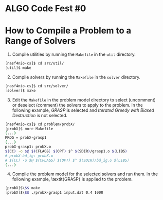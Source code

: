 # ALGO Code Fest #0

# How to Compile a Problem to a Range of Solvers

1. Compile utilities by running the `Makefile` in the `util` directory.
```bash
[nasf4nio-cs]$ cd src/util/
[util]$ make
```
2. Compile solvers by running the `Makefile` in the `solver` directory.
```bash
[nasf4nio-cs]$ cd src/solver/
[solver]$ make
```

3. Edit the `Makefile` in the problem model directory to select (uncomment) or deselect (comment) the solvers to apply to the problem. In the following example, *GRASP* is selected and *Iterated Greedy with Biased Destruction* is not selected.
```bash
[nasf4nio-cs]$ cd problem/probX/
[probX]$ more Makefile
(...)
PROG = probX-grasp1
(...)
probX-grasp1: probX.o
$(CC) -o $@ $(CFLAGS) $(OPT) $^ $(SDIR)/grasp1.o $(LIBS)
# probX-bd_ig: probX.o
# $(CC) -o $@ $(CFLAGS) $(OPT) $^ $(SDIR)/bd_ig.o $(LIBS)
(...)
```
4. Compile the problem model for the selected solvers and run them. In the following example, \textit{GRASP} is applied to the problem.
```bash
[probX]$\$$ make
[probX]$\$$ ./probX-grasp1 input.dat 0.4 1000
```
